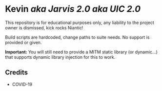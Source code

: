 # Kevin _aka Jarvis 2.0 aka UIC 2.0_  

This repository is for educational purposes only, any liability to the project owner is dismissed, kick rocks Niantic!  

Build scripts are hardcoded, change paths to suite needs. No support is provided or given.  

**Important:** You will still need to provide a MITM static library (or dynamic...) that supports dynamic library injection for this to work.  

## Credits  
- COVID-19
